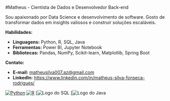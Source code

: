#Matheus - Cientista de Dados e Desenvolvedor Back-end

Sou apaixonado por Data Science e desenvolvimento de software. Gosto de transformar dados em insights valiosos e construir soluções escaláveis.

**Habilidades:**
* **Linguagens:** Python, R, SQL, Java
* **Ferramentas:** Power BI, Jupyter Notebook
* **Bibliotecas:** Pandas, NumPy, Scikit-learn, Matplotlib, Spring Boot

**Contato:**
* **E-mail:** matheusilva007.az@gmail.com
* **LinkedIn:** https://www.linkedin.com/in/matheus-silva-fonseca-rodrigues/

[![Python](https://img.shields.io/badge/python-3.x-brightgreen.svg)](https://www.python.org/)
[![R](https://img.shields.io/badge/R-4.x-blue.svg)](https://www.r-project.org/)
[![Logo do SQL](https://www.google.com/imgres?q=sql%20logo&imgurl=https%3A%2F%2Fupload.wikimedia.org%2Fwikipedia%2Fcommons%2F8%2F87%2FSql_data_base_with_logo.png&imgrefurl=https%3A%2F%2Fpt.wikipedia.org%2Fwiki%2FFicheiro%3ASql_data_base_with_logo.png&docid=45DkLSqM9LTYhM&tbnid=xsGwvtbvrGYN9M&vet=12ahUKEwj86MiVhNKHAxWjpZUCHa9AEO0QM3oECBcQAA..i&w=900&h=420&hcb=2&ved=2ahUKEwj86MiVhNKHAxWjpZUCHa9AEO0QM3oECBcQAA)
[![Logo do Java](https://www.google.com/imgres?q=java%20logo&imgurl=https%3A%2F%2Flogos-world.net%2Fwp-content%2Fuploads%2F2022%2F07%2FJava-Logo.png&imgrefurl=https%3A%2F%2Flogos-world.net%2Fjava-logo%2F&docid=IvI-Yker4lC4aM&tbnid=kdcmbBGAGkO9eM&vet=12ahUKEwjNutWhhNKHAxVFpZUCHb63KnQQM3oECDoQAA..i&w=3840&h=2160&hcb=2&ved=2ahUKEwjNutWhhNKHAxVFpZUCHb63KnQQM3oECDoQAA)

